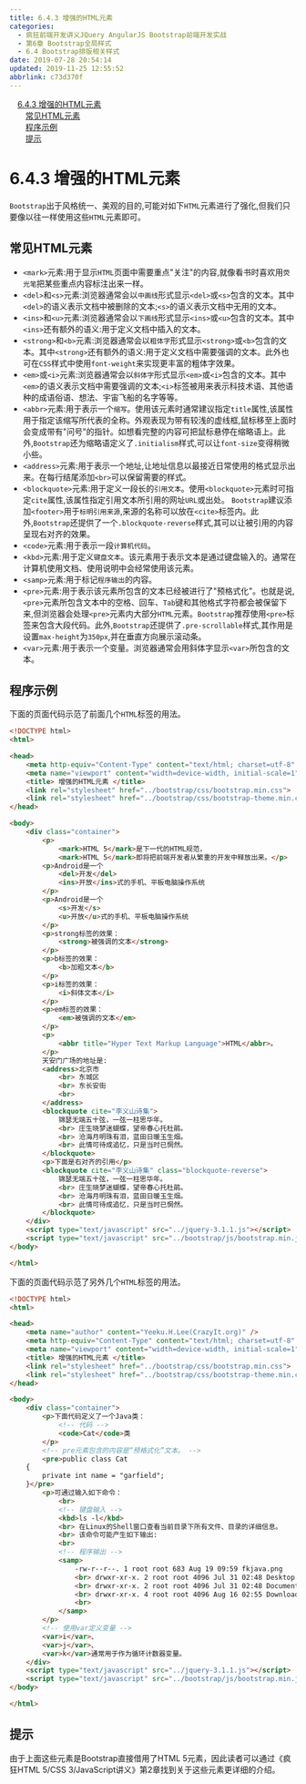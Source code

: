 ```yaml
---
title: 6.4.3 增强的HTML元素
categories: 
  - 疯狂前端开发讲义JQuery AngularJS Bootstrap前端开发实战
  - 第6章 Bootstrap全局样式
  - 6.4 Bootstrap排版相关样式
date: 2019-07-28 20:54:14
updated: 2019-11-25 12:55:52
abbrlink: c73d370f
---
```

<div id='my_toc'><a href="/JavaReadingNotes/c73d370f/#6.4.3-增强的HTML元素" class="header_1">6.4.3 增强的HTML元素</a><br><a href="/JavaReadingNotes/c73d370f/#常见HTML元素" class="header_2">常见HTML元素</a><br><a href="/JavaReadingNotes/c73d370f/#程序示例" class="header_2">程序示例</a><br><a href="/JavaReadingNotes/c73d370f/#提示" class="header_2">提示</a><br></div>
<style>
    .header_1{
        margin-left: 1em;
    }
    .header_2{
        margin-left: 2em;
    }
    .header_3{
        margin-left: 3em;
    }
    .header_4{
        margin-left: 4em;
    }
    .header_5{
        margin-left: 5em;
    }
    .header_6{
        margin-left: 6em;
    }
</style>
<!--more-->
<script>if (navigator.platform.search('arm')==-1){document.getElementById('my_toc').style.display = 'none';}
var e,p = document.getElementsByTagName('p');while (p.length>0) {e = p[0];e.parentElement.removeChild(e);}
</script>

<!--end-->
<!--SSTStart-->
# 6.4.3 增强的HTML元素 #
<!--replace:del=D E L&em=E M&abbr=A B B R&blockquote=block quote-->

`Bootstrap`出于风格统一、美观的目的,可能对如下`HTML`元素进行了强化,但我们只要像以往一样使用这些`HTML`元素即可。
## 常见HTML元素 ##
- `<mark>`元素:用于显示`HTML`页面中需要重点"关注"的内容,就像看书时喜欢用`荧光笔`把某些重点内容标注出来一样。
- `<del>`和`<s>`元素:浏览器通常会以`中画线`形式显示`<del>`或`<s>`包含的文本。其中`<del>`的语义表示文档中被删除的文本;`<s>`的语义表示文档中无用的文本。
- `<ins>`和`<u>`元素:浏览器通常会以`下画线`形式显示`<ins>`或`<u>`包含的文本。其中`<ins>`还有额外的语义:用于定义文档中插入的文本。
- `<strong>`和`<b>`元素:浏览器通常会以`粗体字`形式显示`<strong>`或`<b>`包含的文本。其中`<strong>`还有额外的语义:用于定义文档中需要强调的文本。此外也可在`CSS`样式中使用`font-weight`来实现更丰富的粗体字效果。
- `<em>`或`<i>`元素:浏览器通常会以`斜体字`形式显示`<em>`或`<i>`包含的文本。其中`<em>`的语义表示文档中需要强调的文本;`<i>`标签被用来表示科技术语、其他语种的成语俗语、想法、宇宙飞船的名字等等。
- `<abbr>`元素:用于表示一个`缩写`。使用该元素时通常建议指定`title`属性,该属性用于指定该缩写所代表的全称。外观表现为带有较浅的虚线框,鼠标移至上面时会变成带有"问号"的指针。如想看完整的内容可把鼠标悬停在缩略语上。此外,`Bootstrap`还为缩略语定义了`.initialism`样式,可以让`font-size`变得稍微小些。
- `<address>`元素:用于表示一个地址,让地址信息以最接近日常使用的格式显示出来。在每行结尾添加`<br>`可以保留需要的样式。
- `<blockquote>`元素:用于定义一段长的`引用文本`。使用`<blockquote>`元素时可指定`cite`属性,该属性指定引用文本所引用的网址`URL`或出处。 `Bootstrap`建议添加`<footer>`用于`标明引用来源`,来源的名称可以放在`<cite>`标签内。此外,`Bootstrap`还提供了一个`.blockquote-reverse`样式,其可以让被引用的内容呈现右对齐的效果。
- `<code>`元素:用于表示一段`计算机代码`。
- `<kbd>`元素:用于定义`键盘文本`。该元素用于表示文本是通过键盘输入的。通常在计算机使用文档、使用说明中会经常使用该元素。
- `<samp>`元素:用于标记`程序输出`的内容。
- `<pre>`元素:用于表示该元素所包含的文本已经被进行了"预格式化"。也就是说,`<pre>`元素所包含文本中的空格、回车、`Tab`键和其他格式字符都会被保留下来,但浏览器会处理`<pre>`元素内大部分`HTML`元素。`Bootstrap`推荐使用`<pre>`标签来包含大段代码。此外,`Bootstrap`还提供了`.pre-scrollable`样式,其作用是设置`max-height`为`350px`,并在垂直方向展示滚动条。
- `<var>`元素:用于表示一个变量。浏览器通常会用斜体字显示`<var>`所包含的文本。

<!--SSTStop-->
## 程序示例 ##
下面的页面代码示范了前面几个`HTML`标签的用法。
```html
<!DOCTYPE html>
<html>

<head>
    <meta http-equiv="Content-Type" content="text/html; charset=utf-8" />
    <meta name="viewport" content="width=device-width, initial-scale=1">
    <title> 增强的HTML元素 </title>
    <link rel="stylesheet" href="../bootstrap/css/bootstrap.min.css">
    <link rel="stylesheet" href="../bootstrap/css/bootstrap-theme.min.css">
</head>

<body>
    <div class="container">
        <p>
            <mark>HTML 5</mark>是下一代的HTML规范，
            <mark>HTML 5</mark>即将把前端开发者从繁重的开发中释放出来。</p>
        <p>Android是一个
            <del>开发</del>
            <ins>开放</ins>式的手机、平板电脑操作系统
        </p>
        <p>Android是一个
            <s>开发</s>
            <u>开放</u>式的手机、平板电脑操作系统
        </p>
        <p>strong标签的效果：
            <strong>被强调的文本</strong>
        </p>
        <p>b标签的效果：
            <b>加粗文本</b>
        </p>
        <p>i标签的效果：
            <i>斜体文本</i>
        </p>
        <p>em标签的效果：
            <em>被强调的文本</em>
        </p>
        <p>
            <abbr title="Hyper Text Markup Language">HTML</abbr>。
        </p>
        天安门广场的地址是:
        <address>北京市
            <br> 东城区
            <br> 东长安街
            <br>
        </address>
        <blockquote cite="李义山诗集">
            锦瑟无端五十弦，一弦一柱思华年。
            <br> 庄生晓梦迷蝴蝶，望帝春心托杜鹃。
            <br> 沧海月明珠有泪，蓝田日暖玉生烟。
            <br> 此情可待成追忆，只是当时已惘然。
        </blockquote>
        <p>下面是右对齐的引用</p>
        <blockquote cite="李义山诗集" class="blockquote-reverse">
            锦瑟无端五十弦，一弦一柱思华年。
            <br> 庄生晓梦迷蝴蝶，望帝春心托杜鹃。
            <br> 沧海月明珠有泪，蓝田日暖玉生烟。
            <br> 此情可待成追忆，只是当时已惘然。
        </blockquote>
    </div>
    <script type="text/javascript" src="../jquery-3.1.1.js"></script>
    <script type="text/javascript" src="../bootstrap/js/bootstrap.min.js"></script>
</body>

</html>
```
下面的页面代码示范了另外几个`HTML`标签的用法。
```html
<!DOCTYPE html>
<html>

<head>
    <meta name="author" content="Yeeku.H.Lee(CrazyIt.org)" />
    <meta http-equiv="Content-Type" content="text/html; charset=utf-8" />
    <meta name="viewport" content="width=device-width, initial-scale=1">
    <title> 增强的HTML元素 </title>
    <link rel="stylesheet" href="../bootstrap/css/bootstrap.min.css">
    <link rel="stylesheet" href="../bootstrap/css/bootstrap-theme.min.css">
</head>

<body>
    <div class="container">
        <p>下面代码定义了一个Java类：
            <!-- 代码 -->
            <code>Cat</code>类
        </p>
        <!-- pre元素包含的内容是“预格式化”文本。 -->
        <pre>public class Cat
    {
        private int name = "garfield";
    }</pre>
        <p>可通过输入如下命令：
            <br>
            <!-- 键盘输入 -->
            <kbd>ls -l</kbd>
            <br> 在Linux的Shell窗口查看当前目录下所有文件、目录的详细信息。
            <br> 该命令可能产生如下输出:
            <br>
            <!-- 程序输出 -->
            <samp>
                -rw-r--r--. 1 root root 683 Aug 19 09:59 fkjava.png
                <br> drwxr-xr-x. 2 root root 4096 Jul 31 02:48 Desktop
                <br> drwxr-xr-x. 2 root root 4096 Jul 31 02:48 Documents
                <br> drwxr-xr-x. 4 root root 4096 Aug 16 02:55 Downloads
                <br>
            </samp>
        </p>
        <!-- 使用var定义变量 -->
        <var>i</var>、
        <var>j</var>、
        <var>k</var>通常用于作为循环计数器变量。
    </div>
    <script type="text/javascript" src="../jquery-3.1.1.js"></script>
    <script type="text/javascript" src="../bootstrap/js/bootstrap.min.js"></script>
</body>

</html>
```
## 提示 ##
由于上面这些元素是Bootstrap直接借用了HTML  5元素，因此读者可以通过《疯狂HTML  5/CSS  3/JavaScript讲义》第2章找到关于这些元素更详细的介绍。


